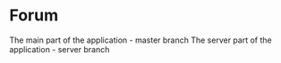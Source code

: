 # Forum
The main part of the application - master branch
The server part of the application - server branch

